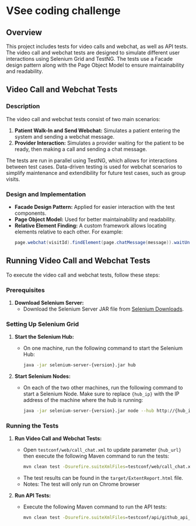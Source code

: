 # VSee coding challenge

## Overview

This project includes tests for video calls and webchat, as well as API tests. The video call and webchat tests are designed to simulate different user interactions using Selenium Grid and TestNG. The tests use a Facade design pattern along with the Page Object Model to ensure maintainability and readability.

## Video Call and Webchat Tests

### Description

The video call and webchat tests consist of two main scenarios:
1. **Patient Walk-In and Send Webchat:** Simulates a patient entering the system and sending a webchat message.
2. **Provider Interaction:** Simulates a provider waiting for the patient to be ready, then making a call and sending a chat message.

The tests are run in parallel using TestNG, which allows for interactions between test cases. Data-driven testing is used for webchat scenarios to simplify maintenance and extendibility for future test cases, such as group visits.

### Design and Implementation

- **Facade Design Pattern:** Applied for easier interaction with the test components.
- **Page Object Model:** Used for better maintainability and readability.
- **Relative Element Finding:** A custom framework allows locating elements relative to each other. For example:
  ```java
  page.webchat(visitId).findElement(page.chatMessage(message)).waitUntilVisible();


## Running Video Call and Webchat Tests

To execute the video call and webchat tests, follow these steps:

### Prerequisites
1. **Download Selenium Server:**
   - Download the Selenium Server JAR file from [Selenium Downloads](https://www.selenium.dev/downloads/).

### Setting Up Selenium Grid

1. **Start the Selenium Hub:**
   - On one machine, run the following command to start the Selenium Hub:
     ```bash
     java -jar selenium-server-{version}.jar hub
     ```

2. **Start Selenium Nodes:**
   - On each of the two other machines, run the following command to start a Selenium Node. Make sure to replace `{hub_ip}` with the IP address of the machine where the hub is running:
     ```bash
     java -jar selenium-server-{version}.jar node --hub http://{hub_ip}:4444 --max-sessions 1 --port 5555
     ```

### Running the Tests

1. **Run Video Call and Webchat Tests:**
   - Open `testconf/web/call_chat.xml` to update parameter `{hub_url}` then execute the following Maven command to run the tests:
     ```bash
     mvn clean test -Dsurefire.suiteXmlFiles=testconf/web/call_chat.xml
     ```
   - The test results can be found in the `target/ExtentReport.html` file.
   - Notes: The test will only run on Chrome browser

2. **Run API Tests:**
   - Execute the following Maven command to run the API tests:
     ```bash
     mvn clean test -Dsurefire.suiteXmlFiles=testconf/api/github_api_test.xml
     ```
